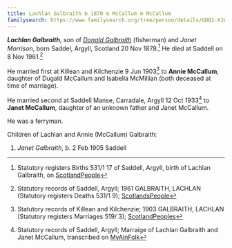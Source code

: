 ```yaml
---
title: Lachlan Galbraith b 1879 m McCallum m McCallum
familysearch: https://www.familysearch.org/tree/person/details/GDQ1-X1W
---
```

***Lachlan Galbraith***, son of *[Donald Galbraith](galbraith-donald-1848-morrison.md)* (fisherman) and *Janet Morrison*, born Saddel, Argyll, Scotland 20 Nov 1878.[^birth] He died at Saddell on 8 Nov 1961.[^death]

He married first at Killean and Kilchenzie 9 Jun 1903[^marriage1] to **Annie McCallum**, daughter of Dugald McCallum and Isabella McMillian (both deceased at time of marriage).

He married second at Saddell Manse, Carradale, Argyll 12 Oct 1933[^marriage2] to **Janet McCallum**, daughter of an unknown father and Janet McCallum.

He was a ferryman.

Children of Lachlan and Annie (McCallum) Galbraith:

1. *Janet Galbraith*, b. 2 Feb 1905 Saddell

[^birth]: Statutory registers Births 531/1 17 of Saddell, Argyll, birth of Lachlan Galbraith, on [ScotlandPeople](https://www.scotlandspeople.gov.uk/view-image/nrs_stat_births/41469080)

[^death]: Statutory records of Saddell, Argyll; 1961 GALBRAITH, LACHLAN (Statutory registers Deaths 531/1 9); [ScotlandsPeople](https://www.scotlandspeople.gov.uk/view-image/nrs_stat_deaths/11296886)

[^marriage1]: Statutory records of Killean and Kilchenzie; 1903 GALBRAITH, LACHLAN (Statutory registers Marriages 519/ 3); [ScotlandPeoples](https://www.scotlandspeople.gov.uk/view-image/nrs_stat_marriages/2693426)

[^marriage2]: Statutory records of  Saddell, Argyll; Marraige of Lachlan Galbraith and Janet McCallum, transcribed on [MyAinFolk](https://www.myainfolk.ca/records/16042)

[^birth-janet]: Statutory records of Saddell, Argyll; birth of Janet Galbraith; [MyAinFold](https://www.myainfolk.ca/records/18737)


